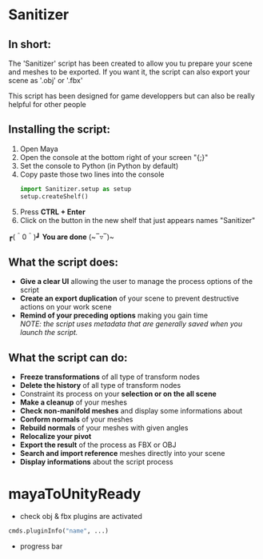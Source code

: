# Sanitizer
## In short:
The 'Sanitizer' script has been created to allow you tu prepare your scene and meshes to be exported. 
If you want it, the script can also export your scene as '.obj' or '.fbx'

This script has been designed for game developpers but can also be really helpful for other people

## Installing the script:
1. Open Maya
1. Open the console at the bottom right of your screen "{;}"
1. Set the console to Python (in Python by default)
1. Copy paste those two lines into the console
    ```python
    import Sanitizer.setup as setup
    setup.createShelf()
    ```
1. Press **CTRL + Enter**
1. Click on the button in the new shelf that just appears names "Sanitizer"

┏(＾0＾)┛ **You are done** (~‾▿‾)~

## What the script does:
- **Give a clear UI** allowing the user to manage the process options of the script
- **Create an export duplication** of your scene to prevent destructive actions on your work scene
- **Remind of your preceding options** making you gain time <br>
    *NOTE: the script uses metadata that are generally saved when you launch the script.*

## What the script can do:
- **Freeze transformations** of all type of transform nodes
- **Delete the history** of all type of transform nodes
- Constraint its process on your **selection or on the all scene**
- **Make a cleanup** of your meshes
- **Check non-manifold meshes** and display some informations about
- **Conform normals** of your meshes
- **Rebuild normals** of your meshes with given angles
- **Relocalize your pivot**
- **Export the result** of the process as FBX or OBJ
- **Search and import reference** meshes directly into your scene
- **Display informations** about the script process

# mayaToUnityReady


- check obj & fbx plugins are activated 
```python
cmds.pluginInfo("name", ...)
``` 

- progress bar
